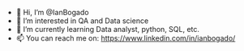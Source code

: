 - 👋 Hi, I’m @IanBogado
- 👀 I’m interested in QA and Data science
- 🌱 I’m currently learning Data analyst, python, SQL, etc.
- 📫 You can reach me on: https://www.linkedin.com/in/ianbogado/

<!---
IanBogado/IanBogado is a ✨ special ✨ repository because its `README.md` (this file) appears on your GitHub profile.
You can click the Preview link to take a look at your changes.
--->
